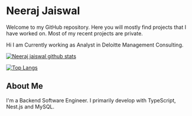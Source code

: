 # Neeraj Jaiswal

Welcome to my GitHub repository. Here you will mostly find projects that I have worked on. Most of my recent projects are private.

Hi I am Currently working as Analyst in Deloitte Management Consulting.

[![Neeraj jaiswal github stats](https://github-readme-stats.vercel.app/api?username=jaiskid&show_icons=true&hide_border=true)](https://github.com/jaiskid/jaiskid)

[![Top Langs](https://github-readme-stats.vercel.app/api/top-langs/?username=jaiskid&layout=compact&theme=dark)](https://github.com/jaiskid/jaiskid)


## About Me

I'm a Backend Software Engineer. I primarily develop with TypeScript, Nest.js and MySQL. 
